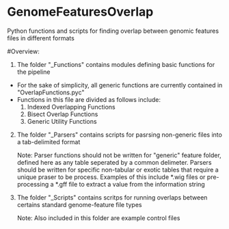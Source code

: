 # GenomeFeaturesOverlap
Python functions and scripts for finding overlap between genomic features files in different formats

#Overview:
1. The folder "_Functions" contains modules defining basic functions for the pipeline
  * For the sake of simplicity, all generic functions are currently contained in "OverlapFunctions.pyc"
  * Functions in this file are divided as follows include:
    1. Indexed Overlapping Functions
    2. Bisect Overlap Functions
    3. Generic Utility Functions
2. The folder "_Parsers" contains scripts for pasrsing non-generic files into a tab-delimited format

   Note: Parser functions should not be written for "generic" feature folder, defined here as any table seperated
   by a common delimeter. Parsers should be written for specific non-tabular or exotic tables that require a unique
   praser to be process. Examples of this include *.wig files or pre-processing a *.gff file to extract a value 
   from the information string

3. The folder "_Scripts" contains scritps for running overlaps between certains standard genome-feature file types

   Note: Also included in this folder are example control files
